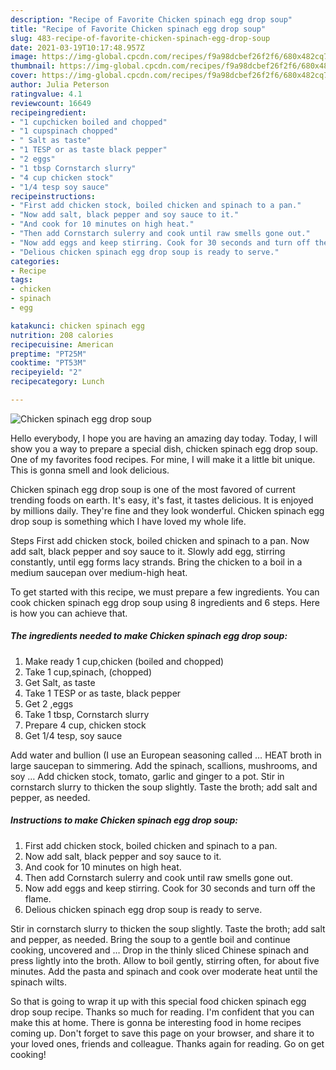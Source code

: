 ```yaml
---
description: "Recipe of Favorite Chicken spinach egg drop soup"
title: "Recipe of Favorite Chicken spinach egg drop soup"
slug: 483-recipe-of-favorite-chicken-spinach-egg-drop-soup
date: 2021-03-19T10:17:48.957Z
image: https://img-global.cpcdn.com/recipes/f9a98dcbef26f2f6/680x482cq70/chicken-spinach-egg-drop-soup-recipe-main-photo.jpg
thumbnail: https://img-global.cpcdn.com/recipes/f9a98dcbef26f2f6/680x482cq70/chicken-spinach-egg-drop-soup-recipe-main-photo.jpg
cover: https://img-global.cpcdn.com/recipes/f9a98dcbef26f2f6/680x482cq70/chicken-spinach-egg-drop-soup-recipe-main-photo.jpg
author: Julia Peterson
ratingvalue: 4.1
reviewcount: 16649
recipeingredient:
- "1 cupchicken boiled and chopped"
- "1 cupspinach chopped"
- " Salt as taste"
- "1 TESP or as taste black pepper"
- "2 eggs"
- "1 tbsp Cornstarch slurry"
- "4 cup chicken stock"
- "1/4 tesp soy sauce"
recipeinstructions:
- "First add chicken stock, boiled chicken and spinach to a pan."
- "Now add salt, black pepper and soy sauce to it."
- "And cook for 10 minutes on high heat."
- "Then add Cornstarch sulerry and cook until raw smells gone out."
- "Now add eggs and keep stirring. Cook for 30 seconds and turn off the flame."
- "Delious chicken spinach egg drop soup is ready to serve."
categories:
- Recipe
tags:
- chicken
- spinach
- egg

katakunci: chicken spinach egg 
nutrition: 208 calories
recipecuisine: American
preptime: "PT25M"
cooktime: "PT53M"
recipeyield: "2"
recipecategory: Lunch

---
```



![Chicken spinach egg drop soup](https://img-global.cpcdn.com/recipes/f9a98dcbef26f2f6/680x482cq70/chicken-spinach-egg-drop-soup-recipe-main-photo.jpg)

Hello everybody, I hope you are having an amazing day today. Today, I will show you a way to prepare a special dish, chicken spinach egg drop soup. One of my favorites food recipes. For mine, I will make it a little bit unique. This is gonna smell and look delicious.

Chicken spinach egg drop soup is one of the most favored of current trending foods on earth. It's easy, it's fast, it tastes delicious. It is enjoyed by millions daily. They're fine and they look wonderful. Chicken spinach egg drop soup is something which I have loved my whole life.

Steps First add chicken stock, boiled chicken and spinach to a pan. Now add salt, black pepper and soy sauce to it. Slowly add egg, stirring constantly, until egg forms lacy strands. Bring the chicken to a boil in a medium saucepan over medium-high heat.


To get started with this recipe, we must prepare a few ingredients. You can cook chicken spinach egg drop soup using 8 ingredients and 6 steps. Here is how you can achieve that.

<!--inarticleads1-->

##### The ingredients needed to make Chicken spinach egg drop soup:

1. Make ready 1 cup,chicken (boiled and chopped)
1. Take 1 cup,spinach, (chopped)
1. Get  Salt, as taste
1. Take 1 TESP or as taste, black pepper
1. Get 2 ,eggs
1. Take 1 tbsp, Cornstarch slurry
1. Prepare 4 cup, chicken stock
1. Get 1/4 tesp, soy sauce


Add water and bullion (I use an European seasoning called … HEAT broth in large saucepan to simmering. Add the spinach, scallions, mushrooms, and soy … Add chicken stock, tomato, garlic and ginger to a pot. Stir in cornstarch slurry to thicken the soup slightly. Taste the broth; add salt and pepper, as needed. 

<!--inarticleads2-->

##### Instructions to make Chicken spinach egg drop soup:

1. First add chicken stock, boiled chicken and spinach to a pan.
1. Now add salt, black pepper and soy sauce to it.
1. And cook for 10 minutes on high heat.
1. Then add Cornstarch sulerry and cook until raw smells gone out.
1. Now add eggs and keep stirring. Cook for 30 seconds and turn off the flame.
1. Delious chicken spinach egg drop soup is ready to serve.


Stir in cornstarch slurry to thicken the soup slightly. Taste the broth; add salt and pepper, as needed. Bring the soup to a gentle boil and continue cooking, uncovered and … Drop in the thinly sliced Chinese spinach and press lightly into the broth. Allow to boil gently, stirring often, for about five minutes. Add the pasta and spinach and cook over moderate heat until the spinach wilts. 

So that is going to wrap it up with this special food chicken spinach egg drop soup recipe. Thanks so much for reading. I'm confident that you can make this at home. There is gonna be interesting food in home recipes coming up. Don't forget to save this page on your browser, and share it to your loved ones, friends and colleague. Thanks again for reading. Go on get cooking!
